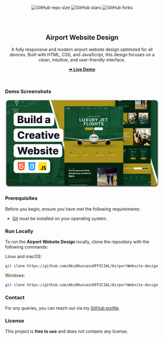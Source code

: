 <div align="center">

  ![GitHub repo size](https://img.shields.io/github/repo-size/AbidHussainOFFICIAL/AirportWebsite-design)
  ![GitHub stars](https://img.shields.io/github/stars/AbidHussainOFFICIAL/AirportWebsite-design?style=social)
  ![GitHub forks](https://img.shields.io/github/forks/AbidHussainOFFICIAL/AirportWebsite-design?style=social)

  <br />
  <br />

  <h2 align="center">Airport Website Design</h2>

  A fully responsive and modern airport website design optimized for all devices. Built with HTML, CSS, and JavaScript, this design focuses on a clean, intuitive, and user-friendly interface.

  <a href="https://abidhussainofficial.github.io/AirportWebsite-design/"><strong>➥ Live Demo</strong></a>

</div>

<br />

### Demo Screenshots

![Fly Desktop Demo](./readme-images/desktop.png "Desktop Demo")

### Prerequisites

Before you begin, ensure you have met the following requirements:

* [Git](https://git-scm.com/downloads "Download Git") must be installed on your operating system.

### Run Locally

To run the **Airport Website Design** locally, clone the repository with the following commands:

Linux and macOS:

```bash
git clone https://github.com/AbidHussainOFFICIAL/AirportWebsite-design.git
```

Windows:

```bash
git clone https://github.com/AbidHussainOFFICIAL/AirportWebsite-design.git
```

### Contact

For any queries, you can reach out via my [GitHub profile](https://www.twitter.com/codewithsadee).

### License

This project is **free to use** and does not contains any license.
